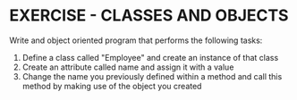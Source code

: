 # EXERCISE - CLASSES AND OBJECTS
Write and object oriented program that performs the following tasks:
1. Define a class called "Employee" and create an instance of that class
2. Create an attribute called name and assign it with a value
3. Change the name you previously defined within a method and call this method by making use of the object you created
